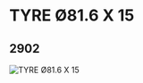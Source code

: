 # TYRE Ø81.6 X 15
## 2902
![TYRE Ø81.6 X 15](https://lc-www-live-s.legocdn.com/media/bricks/5/2/290226.jpg)
